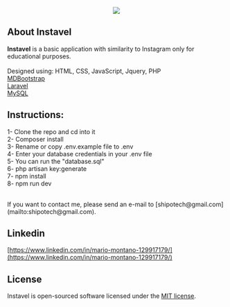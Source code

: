 <p align="center"><img src="https://i.ibb.co/TT8zhNT/logoo.png"></p>
 
## About Instavel 

<strong>Instavel</strong> is a basic application with similarity to Instagram only for educational purposes. 
<br><br>
Designed using:
HTML, CSS, JavaScript, Jquery, PHP
<br>
[MDBootstrap](https://mdbootstrap.com)
<br> 
[Laravel](https://laravel.com)
<br>
[MySQL](https://www.mysql.com)
<br>

## Instructions:
1- Clone the repo and cd into it <br>
2- Composer install <br>
3- Rename or copy .env.example file to .env <br>
4- Enter your database credentials in your .env file <br>
5- You can run the "database.sql" <br>
6- php artisan key:generate <br>
7- npm install <br>
8- npm run dev <br>

<br>
If you want to contact me, please send an e-mail to [shipotech@gmail.com](mailto:shipotech@gmail.com).
<br>

##  Linkedin

[https://www.linkedin.com/in/mario-montano-129917179/](https://www.linkedin.com/in/mario-montano-129917179/)
<br>


## License

Instavel is open-sourced software licensed under the [MIT license](https://opensource.org/licenses/MIT).
